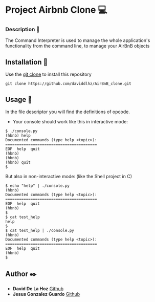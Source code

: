 
# Project Airbnb Clone :computer:

### Description :page_facing_up:

The Command Interpreter is used to manage the whole application's functionality from the command line, to manage your AirBnB objects

## Installation :key:
Use the  [git clone](https://github.com/daviddlhz/AirBnB_clone.git) to install this repository
```
git clone https://github.com/daviddlhz/AirBnB_clone.git
```

## Usage :wrench:
In the file descriptor you will find the definitions of opcode.
* Your console should work like this in interactive mode:
```
$ ./console.py
(hbnb) help
Documented commands (type help <topic>):
========================================
EOF  help  quit
(hbnb) 
(hbnb) 
(hbnb) quit
$
```
But also in non-interactive mode: (like the Shell project in C)
```
$ echo "help" | ./console.py
(hbnb)
Documented commands (type help <topic>):
========================================
EOF  help  quit
(hbnb) 
$
$ cat test_help
help
$
$ cat test_help | ./console.py
(hbnb)
Documented commands (type help <topic>):
========================================
EOF  help  quit
(hbnb) 
$
```


## Author :black_nib:

*  **David De La Hoz**  [Github](https://github.com/daviddlhz)
*  **Jesus Gonzalez Guardo**  [Github](https://github.com/jesgogu27)
